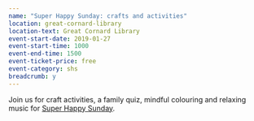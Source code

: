 ```yaml
---
name: "Super Happy Sunday: crafts and activities"
location: great-cornard-library
location-text: Great Cornard Library
event-start-date: 2019-01-27
event-start-time: 1000
event-end-time: 1500
event-ticket-price: free
event-category: shs
breadcrumb: y
---
```


Join us for craft activities, a family quiz, mindful colouring and relaxing music for [Super Happy Sunday](/news/super-happy-sunday/).
